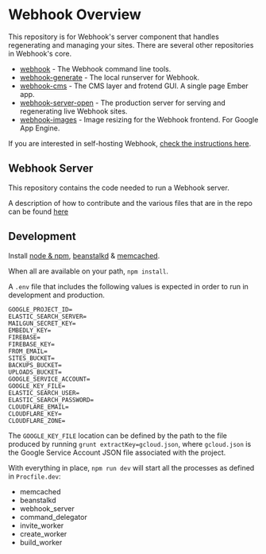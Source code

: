 # Webhook Overview

This repository is for Webhook's server component that handles regenerating and managing your sites. There are several other repositories in Webhook's core.

* [webhook](https://github.com/webhook/webhook) - The Webhook command line tools.
* [webhook-generate](https://github.com/webhook/webhook-generate) - The local runserver for Webhook.
* [webhook-cms](https://github.com/webhook/webhook-cms) - The CMS layer and frotend GUI. A single page Ember app.
* [webhook-server-open](https://github.com/webhook/webhook-server-open) - The production server for serving and regenerating live Webhook sites.
* [webhook-images](https://github.com/webhook/webhook-images) - Image resizing for the Webhook frontend. For Google App Engine.

If you are interested in self-hosting Webhook, [check the instructions here](http://www.webhook.com/docs/self-host-webhook/).

## Webhook Server

This repository contains the code needed to run a Webhook server.

A description of how to contribute and the various files that are in the repo can be found [here](https://github.com/webhook/webhook-server-open/blob/master/Contributing.md)

## Development

Install [node & npm](https://nodejs.org/en/download/), [beanstalkd](http://kr.github.io/beanstalkd/download.html) & [memcached](https://memcached.org/downloads).

When all are available on your path, `npm install`.

A `.env` file that includes the following values is expected in order to run in development and production.

```
GOOGLE_PROJECT_ID=
ELASTIC_SEARCH_SERVER=
MAILGUN_SECRET_KEY=
EMBEDLY_KEY=
FIREBASE=
FIREBASE_KEY=
FROM_EMAIL=
SITES_BUCKET=
BACKUPS_BUCKET=
UPLOADS_BUCKET=
GOOGLE_SERVICE_ACCOUNT=
GOOGLE_KEY_FILE=
ELASTIC_SEARCH_USER=
ELASTIC_SEARCH_PASSWORD=
CLOUDFLARE_EMAIL=
CLOUDFLARE_KEY=
CLOUDFLARE_ZONE=
```

The `GOOGLE_KEY_FILE` location can be defined by the path to the file produced by running `grunt extractKey=gcloud.json`, where `gcloud.json` is the Google Service Account JSON file associated with the project.


With everything in place, `npm run dev` will start all the processes as defined in `Procfile.dev`:

- memcached
- beanstalkd
- webhook_server
- command_delegator
- invite_worker
- create_worker
- build_worker
